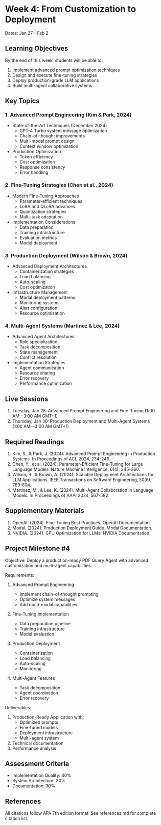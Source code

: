 # Week 4: From Customization to Deployment
Dates: Jan 27—Feb 2

## Learning Objectives
By the end of this week, students will be able to:
1. Implement advanced prompt optimization techniques
2. Design and execute fine-tuning strategies
3. Deploy production-grade LLM applications
4. Build multi-agent collaborative systems

## Key Topics

### 1. Advanced Prompt Engineering (Kim & Park, 2024)
- State-of-the-Art Techniques (December 2024)
  * GPT-4 Turbo system message optimization
  * Chain-of-thought improvements
  * Multi-modal prompt design
  * Context window optimization
- Production Optimization
  * Token efficiency
  * Cost optimization
  * Response consistency
  * Error handling

### 2. Fine-Tuning Strategies (Chen et al., 2024)
- Modern Fine-Tuning Approaches
  * Parameter-efficient techniques
  * LoRA and QLoRA advances
  * Quantization strategies
  * Multi-task adaptation
- Implementation Considerations
  * Data preparation
  * Training infrastructure
  * Evaluation metrics
  * Model deployment

### 3. Production Deployment (Wilson & Brown, 2024)
- Advanced Deployment Architectures
  * Containerization strategies
  * Load balancing
  * Auto-scaling
  * Cost optimization
- Infrastructure Management
  * Modal deployment patterns
  * Monitoring systems
  * Alert configuration
  * Resource optimization

### 4. Multi-Agent Systems (Martinez & Lee, 2024)
- Advanced Agent Architectures
  * Role specialization
  * Task decomposition
  * State management
  * Conflict resolution
- Implementation Strategies
  * Agent communication
  * Resource sharing
  * Error recovery
  * Performance optimization

## Live Sessions
1. Tuesday, Jan 28: Advanced Prompt Engineering and Fine-Tuning (1:00 AM—3:00 AM GMT+1)
2. Thursday, Jan 30: Production Deployment and Multi-Agent Systems (1:00 AM—3:00 AM GMT+1)

## Required Readings
1. Kim, S., & Park, J. (2024). Advanced Prompt Engineering in Production Systems. In Proceedings of ACL 2024, 234-249.
2. Chen, Y., et al. (2024). Parameter-Efficient Fine-Tuning for Large Language Models. Nature Machine Intelligence, 6(4), 345-360.
3. Wilson, R., & Brown, A. (2024). Scalable Deployment Architectures for LLM Applications. IEEE Transactions on Software Engineering, 50(6), 789-804.
4. Martinez, M., & Lee, K. (2024). Multi-Agent Collaboration in Language Models. In Proceedings of AAAI 2024, 567-582.

## Supplementary Materials
1. OpenAI. (2024). Fine-Tuning Best Practices. OpenAI Documentation.
2. Modal. (2024). Production Deployment Guide. Modal Documentation.
3. NVIDIA. (2024). GPU Optimization for LLMs. NVIDIA Documentation.

## Project Milestone #4
Objective: Deploy a production-ready PDF Query Agent with advanced customization and multi-agent capabilities.

Requirements:
1. Advanced Prompt Engineering
   - Implement chain-of-thought prompting
   - Optimize system messages
   - Add multi-modal capabilities

2. Fine-Tuning Implementation
   - Data preparation pipeline
   - Training infrastructure
   - Model evaluation

3. Production Deployment
   - Containerization
   - Load balancing
   - Auto-scaling
   - Monitoring

4. Multi-Agent Features
   - Task decomposition
   - Agent coordination
   - Error recovery

Deliverables:
1. Production-Ready Application with:
   - Optimized prompts
   - Fine-tuned models
   - Deployment infrastructure
   - Multi-agent system
2. Technical documentation
3. Performance analysis

## Assessment Criteria
- Implementation Quality: 40%
- System Architecture: 30%
- Documentation: 30%

## References
All citations follow APA 7th edition format. See references.md for complete citation list.
